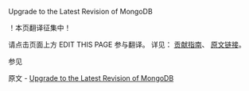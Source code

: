  Upgrade to the Latest Revision of MongoDB

 ！本页翻译征集中！

请点击页面上方 EDIT THIS PAGE 参与翻译。
详见：
[贡献指南]( https://github.com/JinMuInfo/MongoDB-Manual-zh/blob/master/CONTRIBUTING.md )、
[原文链接](  https://docs.mongodb.com/manual/tutorial/upgrade-revision/  )。

 参见

原文 - [Upgrade to the Latest Revision of MongoDB]( https://docs.mongodb.com/manual/tutorial/upgrade-revision/ )

